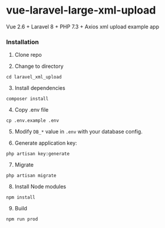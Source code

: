 # vue-laravel-large-xml-upload

Vue 2.6 + Laravel 8 + PHP 7.3 + Axios xml upload example app

### Installation

1. Clone repo

2. Change to directory

````
cd laravel_xml_upload
````   

3. Install dependencies

````
composer install
````

4. Copy .env file

```
cp .env.example .env
```

5. Modify `DB_*` value in `.env` with your database config.

6. Generate application key:

````
php artisan key:generate
````

7. Migrate
````
php artisan migrate
````

8. Install Node modules
````
npm install
````

9. Build

````
npm run prod
````
